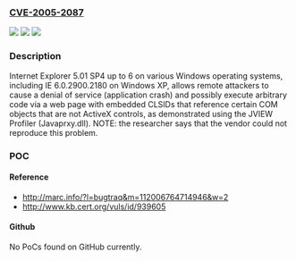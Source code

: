 ### [CVE-2005-2087](https://cve.mitre.org/cgi-bin/cvename.cgi?name=CVE-2005-2087)
![](https://img.shields.io/static/v1?label=Product&message=n%2Fa&color=blue)
![](https://img.shields.io/static/v1?label=Version&message=n%2Fa&color=blue)
![](https://img.shields.io/static/v1?label=Vulnerability&message=n%2Fa&color=brighgreen)

### Description

Internet Explorer 5.01 SP4 up to 6 on various Windows operating systems, including IE 6.0.2900.2180 on Windows XP, allows remote attackers to cause a denial of service (application crash) and possibly execute arbitrary code via a web page with embedded CLSIDs that reference certain COM objects that are not ActiveX controls, as demonstrated using the JVIEW Profiler (Javaprxy.dll).  NOTE: the researcher says that the vendor could not reproduce this problem.

### POC

#### Reference
- http://marc.info/?l=bugtraq&m=112006764714946&w=2
- http://www.kb.cert.org/vuls/id/939605

#### Github
No PoCs found on GitHub currently.

